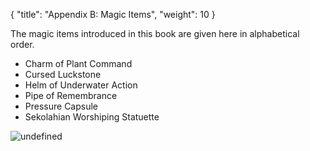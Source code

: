 {
  "title": "Appendix B: Magic Items",
  "weight": 10
}

The magic items introduced in this book are given here in alphabetical order.

- <wc-fetch type="item">Charm of Plant Command</wc-fetch>
- <wc-fetch type="item">Cursed Luckstone</wc-fetch>
- <wc-fetch type="item">Helm of Underwater Action</wc-fetch>
- <wc-fetch type="item">Pipe of Remembrance</wc-fetch>
- <wc-fetch type="item">Pressure Capsule</wc-fetch>
- <wc-fetch type="item">Sekolahian Worshiping Statuette</wc-fetch>

![undefined](adventure/GoS/109-zb-01-p229.png)